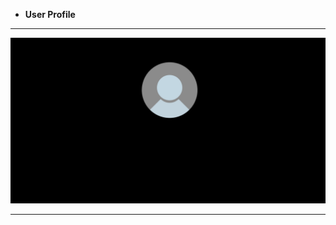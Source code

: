 - **User Profile**
---

![glimpse](https://github.com/mayuriwasu1/frontend-micro-challenges/blob/main/1.CSSexperiments/userProfile/user.png)

---
